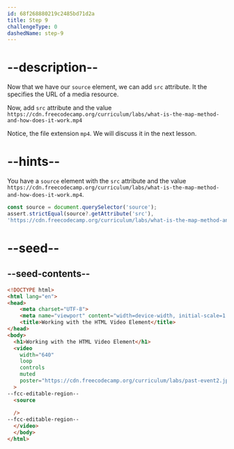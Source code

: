```yaml
---
id: 68f268880219c2485bd71d2a
title: Step 9
challengeType: 0
dashedName: step-9
---
```


# --description--

Now that we have our `source` element, we can add `src` attribute.
It the specifies the URL of a media resource.

Now, add `src` attribute and the value
`https://cdn.freecodecamp.org/curriculum/labs/what-is-the-map-method-and-how-does-it-work.mp4`

Notice, the file extension `mp4`. We will discuss it in the next lesson.

# --hints--

You have a `source` element with the `src` attribute and
the value `https://cdn.freecodecamp.org/curriculum/labs/what-is-the-map-method-and-how-does-it-work.mp4`.

```js
const source = document.querySelector('source');
assert.strictEqual(source?.getAttribute('src'),
'https://cdn.freecodecamp.org/curriculum/labs/what-is-the-map-method-and-how-does-it-work.mp4');
```

# --seed--

## --seed-contents--

```html
<!DOCTYPE html>
<html lang="en">
<head>
    <meta charset="UTF-8">
    <meta name="viewport" content="width=device-width, initial-scale=1.0">
    <title>Working with the HTML Video Element</title>
</head>
<body>
  <h1>Working with the HTML Video Element</h1>
  <video
    width="640"
    loop
    controls
    muted
    poster="https://cdn.freecodecamp.org/curriculum/labs/past-event2.jpg"
  >
--fcc-editable-region--
  <source
  
  />
--fcc-editable-region--
  </video>
  </body>
</html>
```
